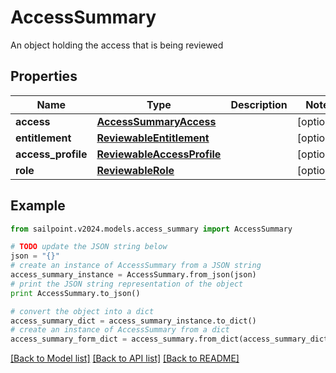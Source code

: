 # AccessSummary

An object holding the access that is being reviewed

## Properties

Name | Type | Description | Notes
------------ | ------------- | ------------- | -------------
**access** | [**AccessSummaryAccess**](AccessSummaryAccess.md) |  | [optional] 
**entitlement** | [**ReviewableEntitlement**](ReviewableEntitlement.md) |  | [optional] 
**access_profile** | [**ReviewableAccessProfile**](ReviewableAccessProfile.md) |  | [optional] 
**role** | [**ReviewableRole**](ReviewableRole.md) |  | [optional] 

## Example

```python
from sailpoint.v2024.models.access_summary import AccessSummary

# TODO update the JSON string below
json = "{}"
# create an instance of AccessSummary from a JSON string
access_summary_instance = AccessSummary.from_json(json)
# print the JSON string representation of the object
print AccessSummary.to_json()

# convert the object into a dict
access_summary_dict = access_summary_instance.to_dict()
# create an instance of AccessSummary from a dict
access_summary_form_dict = access_summary.from_dict(access_summary_dict)
```
[[Back to Model list]](../README.md#documentation-for-models) [[Back to API list]](../README.md#documentation-for-api-endpoints) [[Back to README]](../README.md)


